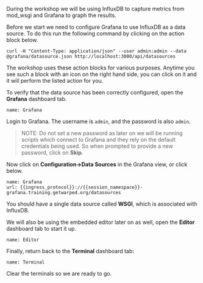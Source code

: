 During the workshop we will be using InfluxDB to capture metrics from mod_wsgi and Grafana to graph the results.

Before we start we need to configure Grafana to use InfluxDB as a data source. To do this run the following command by clicking on the action block below.

```execute
curl -H "Content-Type: application/json" --user admin:admin --data @grafana/datasource.json http://localhost:3000/api/datasources
```

The workshop uses these action blocks for various purposes. Anytime you see such a block with an icon on the right hand side, you can click on it and it will perform the listed action for you.

To verify that the data source has been correctly configured, open the **Grafana** dashboard tab.

```dashboard:open-dashboard
name: Grafana
```

Login to Grafana. The username is `admin`, and the password is also `admin`.

> NOTE: Do not set a new password as later on we will be running scripts which connect to Grafana and they rely on the default credentials being used. So when prompted to provide a new password, click on **Skip**.

Now click on **Configuration->Data Sources** in the Grafana view, or click below.

```dashboard:reload-dashboard
name: Grafana
url: {{ingress_protocol}}://{{session_namespace}}-grafana.training.getwarped.org/datasources
```

You should have a single data source called **WSGI**, which is associated with InfluxDB.

We will also be using the embedded editor later on as well, open the **Editor** dashboard tab to start it up.

```dashboard:open-dashboard
name: Editor
```

Finally, return back to the **Terminal** dashboard tab:

```dashboard:open-dashboard
name: Terminal
```

Clear the terminals so we are ready to go.

```terminal:clear-all
```
